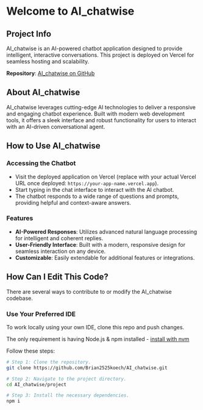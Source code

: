 # Welcome to AI_chatwise

## Project Info

AI_chatwise is an AI-powered chatbot application designed to provide intelligent, interactive conversations. This project is deployed on Vercel for seamless hosting and scalability.

**Repository**: [AI_chatwise on GitHub](https://github.com/Brian2525koech/AI_chatwise)

## About AI_chatwise

AI_chatwise leverages cutting-edge AI technologies to deliver a responsive and engaging chatbot experience. Built with modern web development tools, it offers a sleek interface and robust functionality for users to interact with an AI-driven conversational agent.

## How to Use AI_chatwise

### Accessing the Chatbot
- Visit the deployed application on Vercel (replace with your actual Vercel URL once deployed: `https://your-app-name.vercel.app`).
- Start typing in the chat interface to interact with the AI chatbot.
- The chatbot responds to a wide range of questions and prompts, providing helpful and context-aware answers.

### Features
- **AI-Powered Responses**: Utilizes advanced natural language processing for intelligent and coherent replies.
- **User-Friendly Interface**: Built with a modern, responsive design for seamless interaction on any device.
- **Customizable**: Easily extendable for additional features or integrations.

## How Can I Edit This Code?

There are several ways to contribute to or modify the AI_chatwise codebase.

### Use Your Preferred IDE

To work locally using your own IDE, clone this repo and push changes.

The only requirement is having Node.js & npm installed - [install with nvm](https://github.com/nvm-sh/nvm#installing-and-updating)

Follow these steps:

```sh
# Step 1: Clone the repository.
git clone https://github.com/Brian2525koech/AI_chatwise.git

# Step 2: Navigate to the project directory.
cd AI_chatwise/project

# Step 3: Install the necessary dependencies.
npm i
